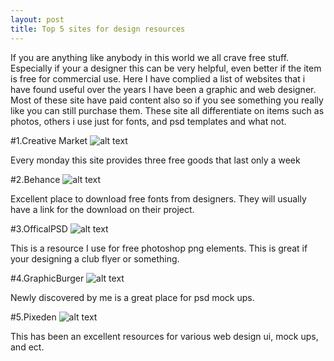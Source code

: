 ```yaml
---
layout: post
title: Top 5 sites for design resources
---
```


If you are anything like anybody in this world we all crave free stuff. Especially if your a designer this can be very helpful, even better if the item is free for commercial use. Here I have complied a list of websites that i have found useful over the years I have been a graphic and web designer. Most of these site have paid content also so if you see something you really like you can still purchase them. These site all differentiate on items such as photos, others i use just for fonts, and psd templates and what not.

#1.Creative Market[](https://creativemarket.com/free-goods)
![alt text](https://pbs.twimg.com/profile_images/459036449896022016/c4ULfZuy.jpeg "Logo Title Text 1")

Every monday this site provides three free goods that last only a week

#2.Behance[](https://www.behance.net/)
![alt text](https://lh3.googleusercontent.com/-LhvnLJ399cM/VEeEVoEjoXI/AAAAAAAAAy8/EkHJZWtKkfM/w530-h207-no/behance-logo-grey.png "Logo Title Text 1")

Excellent place to download free fonts from designers. They will usually have a link for the download on their project.

#3.OfficalPSD[](http://www.officialpsds.com/)
![alt text](http://www.webresourcesdepot.com/wp-content/uploads/official-psds.jpg "Logo Title Text 1")

This is a resource I use for free photoshop png elements. This is great if your designing a club flyer or something.

#4.GraphicBurger[](http://graphicburger.com/)
![alt text](https://pbs.twimg.com/profile_images/3274455297/253dea75f4dc3ef5644cc767ebfb6e9d_400x400.png "Logo Title Text 1")

Newly discovered by me is a great place for psd mock ups.

#5.Pixeden[](http://www.pixeden.com/free-design-web-resources)
![alt text](http://visionwidget.com/images/2012/2012-04/0414-2/pixeden.jpg "Logo Title Text 1")

This has been an excellent resources for various web design ui, mock ups, and ect.
